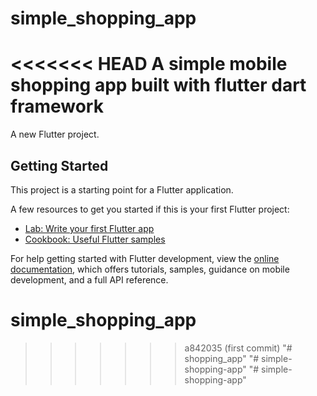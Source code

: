 # simple_shopping_app
<<<<<<< HEAD
A simple mobile shopping app built with flutter dart framework
=======

A new Flutter project.

## Getting Started

This project is a starting point for a Flutter application.

A few resources to get you started if this is your first Flutter project:

- [Lab: Write your first Flutter app](https://docs.flutter.dev/get-started/codelab)
- [Cookbook: Useful Flutter samples](https://docs.flutter.dev/cookbook)

For help getting started with Flutter development, view the
[online documentation](https://docs.flutter.dev/), which offers tutorials,
samples, guidance on mobile development, and a full API reference.
# simple_shopping_app
>>>>>>> a842035 (first commit)
"# shopping_app" 
"# simple-shopping-app" 
"# simple-shopping-app" 
